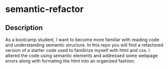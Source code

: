 # semantic-refactor

## Description 

As a bootcamp student, I want to become more familiar with reading code and understanding semantic structure. In this repo you will find a refactored version of a starter code used to familirize myself with html and css. I altered the code using semantic elements and addressed some webpage errors along with formating the html into an organized fashion. 